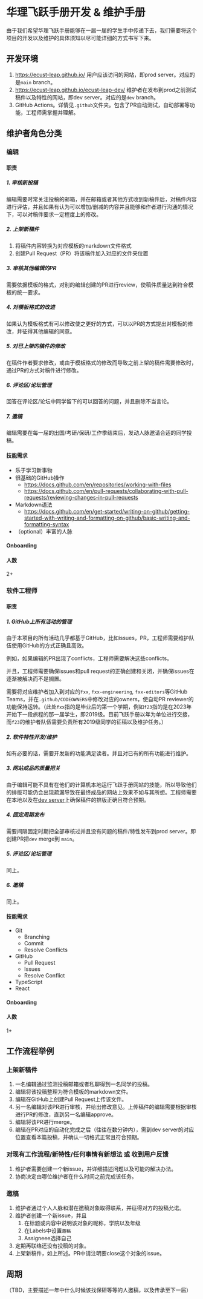 # 华理飞跃手册开发 & 维护手册

由于我们希望华理飞跃手册能够在一届一届的学生手中传递下去，我们需要将这个项目的开发以及维护的具体须知以尽可能详细的方式书写下来。

## 开发环境

1. https://ecust-leap.github.io/ 用户应该访问的网站，即prod server。对应的是`main` branch。
2. https://ecust-leap.github.io/ecust-leap-dev/ 维护者在发布到prod之前测试稿件以及特性的网站，即dev server。对应的是`dev` branch。
3. GitHub Actions。详情见`.github`文件夹。包含了PR自动测试，自动部署等功能，工程师需掌握并理解。

## 维护者角色分类

### 编辑

#### 职责

##### 1. 审核新投稿

编辑需要时常关注投稿的邮箱，并在邮箱或者其他方式收到新稿件后，对稿件内容进行评估，并且如果有认为可以增加/删减的内容并且能够和作者进行沟通的情况下，可以对稿件要求一定程度上的修改。

##### 2. 上架新稿件

1. 将稿件内容转换为对应模板的markdown文件格式
2. 创建Pull Request（PR）将该稿件加入对应的文件夹位置

##### 3. 审核其他编辑的PR

需要依据模板的格式，对别的编辑创建的PR进行review，使稿件质量达到符合模板的统一要求。

##### 4. 对模板格式的改进

如果认为模板格式有可以修改使之更好的方式，可以以PR的方式提出对模板的修改，并征得其他编辑的同意。

##### 5. 对已上架的稿件的修改

在稿件作者要求修改，或由于模板格式的修改而导致之前上架的稿件需要修改时，通过PR的方式对稿件进行修改。

##### 6. 评论区/论坛管理

回答在评论区/论坛中同学留下的可以回答的问题，并且删除不当言论。

##### 7. 邀稿

编辑需要在每一届的出国/考研/保研/工作季结束后，发动人脉邀请合适的同学投稿。

#### 技能需求

- 乐于学习新事物
- 很基础的GitHub操作
  - https://docs.github.com/en/repositories/working-with-files
  - https://docs.github.com/en/pull-requests/collaborating-with-pull-requests/reviewing-changes-in-pull-requests
- Markdown语法
  - https://docs.github.com/en/get-started/writing-on-github/getting-started-with-writing-and-formatting-on-github/basic-writing-and-formatting-syntax
- （optional）丰富的人脉

#### Onboarding

#### 人数

2+

### 软件工程师

#### 职责

##### 1. GitHub上所有活动的管理

由于本项目的所有活动几乎都基于GitHub，比如issues，PR，工程师需要维护队伍使用GitHub的方式正确且高效。

例如，如果编辑的PR出现了conflicts，工程师需要解决这些conflicts。

并且，工程师需要确保issues和pull request的正确创建和关闭，并确保issues在逐渐被解决而不是搁置。

需要将对应维护者加入到对应的`fxx`, `fxx-engineering`, `fxx-editors`等GitHub Teams，并在`.github/CODEOWNERS`中修改对应的owners，使自动PR reviewer的功能保持运转。（此处`fxx`指的是毕业后的第一个学期，例如`f23`指的是在2023年开始下一段旅程的那一届学生，即2019级。目前飞跃手册以年为单位进行交接，而`f23`的维护者队伍需要负责所有2019级同学的征稿以及维护任务。）

##### 2. 软件特性开发/维护

如有必要的话，需要开发新的功能满足读者。并且对已有的所有功能进行维护。

##### 3. 网站成品的质量把关

由于编辑可能不具有在他们的计算机本地运行飞跃手册网站的技能，所以导致他们的排版可能仍会出现疏漏导致在最终成品的网站上效果不如与其所想。工程师需要在本地以及在[dev server](https://ecust-leap.github.io/ecust-leap-dev/)上确保稿件的排版正确且符合预期。

##### 4. 固定周期发布

需要间隔固定时期把全部审核过并且没有问题的稿件/特性发布到prod server。即创建PR把`dev` merge到 `main`。

##### 5. 评论区/论坛管理

同上。

##### 6. 邀稿

同上。

#### 技能需求

- Git
  - Branching
  - Commit
  - Resolve Conflicts
- GitHub
  - Pull Request
  - Issues
  - Resolve Conflict
- TypeScript
- React

#### Onboarding

#### 人数

1+

## 工作流程举例

### 上架新稿件

1. 一名编辑通过监测投稿邮箱或者私聊得到一名同学的投稿。
2. 编辑将该投稿整理为符合模板的markdown文件。
3. 编辑在GitHub上创建Pull Request上传该文件。
4. 另一名编辑对该PR进行审核，并给出修改意见。上传稿件的编辑需要根据审核进行PR的修改，直到另一名编辑approve。
5. 编辑将该PR进行merge。
6. 编辑在PR对应的自动化完成之后（往往在数分钟内），需到dev server的对应位置查看本篇投稿，并确认一切格式正常且符合预期。

### 对现有工作流程/新特性/任何事情有新想法 或 收到用户反馈

1. 维护者需要创建一个新issue，并详细描述问题以及可能的解决办法。
2. 协商决定由哪位维护者在什么时间之前完成该任务。

### 邀稿

1. 维护者通过个人人脉和潜在邀稿对象取得联系，并征得对方的投稿允诺。
2. 维护者创建一个新issue，并且
   1. 在标题或内容中说明该对象的昵称，学院以及年级
   2. 在Labels中设置`邀稿`
   3. Assigneee选择自己
3. 定期再联络还没有投稿的对象。
4. 上架新稿件，如上所述。PR中请注明要close这个对象的issue。

## 周期

（TBD，主要描述一年中什么时候该找保研等等的人邀稿，以及传承至下一届）